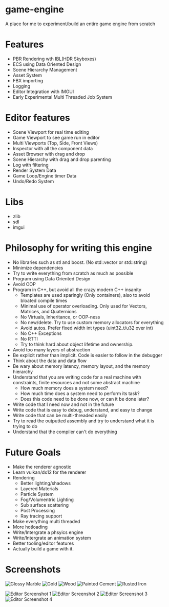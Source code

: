 # game-engine
A place for me to experiment/build an entire game engine from scratch


# Features
- PBR Rendering wth IBL(HDR Skyboxes)
- ECS using Data Oriented Design
- Scene Hierarchy Management
- Asset System
- FBX importing
- Logging
- Editor Integration with IMGUI
- Early Experimental Multi Threaded Job System


# Editor features
- Scene Viewport for real time editing
- Game Viewport to see game run in editor
- Multi Viewports (Top, Side, Front Views)
- Inspector with all the component data
- Asset Browser with drag and drop
- Scene Hierarchy with drag and drop parenting
- Log with filtering 
- Render System Data
- Game Loop/Engine timer Data
- Undo/Redo System

# Libs
- zlib
- sdl
- imgui

# Philosophy for writing this engine
- No libraries such as stl and boost. (No std::vector or std::string)
- Minimize dependencies
- Try to write everything from scratch as much as possible
- Program using Data Oriented Design
- Avoid OOP
- Program in C++, but avoid all the crazy modern C++ insanity
	- Templates are used sparingly (Only containers), also to avoid bloated compile times
	- Minimal use of operator overloading. Only used for Vectors, Matrices, and Quaternions
	- No Virtuals, Inheritance, or OOP-ness
	- No new/delete. Try to use custom memory allocators for everything
	- Avoid autos. Prefer fixed width int types (uint32_t/u32 over int)
	- No C++ Exceptions
	- No RTTI
	- Try to think hard about object lifetime and ownership.
- Avoid too many layers of abstraction
- Be explicit rather than implicit. Code is easier to follow in the debugger
- Think about the data and data flow
- Be wary about memory latency, memory layout, and the memory hierarchy
- Understand that you are writing code for a real machine with constraints, finite resources and not some abstract machine
	- How much memory does a system need?
	- How much time does a system need to perform its task?
	- Does this code need to be done now, or can it be done later?
- Write code that I need now and not in the future
- Write code that is easy to debug, understand, and easy to change
- Write code that can be multi-threaded easily
- Try to read the outputted assembly and try to understand what it is trying to do
- Understand that the compiler can't do everything


# Future Goals
- Make the renderer agnostic
- Learn vulkan/dx12 for the renderer
- Rendering
	- Better lighting/shadows
	- Layered Materials
	- Particle System
	- Fog/Volumentric Lighting
	- Sub surface scattering
	- Post Processing
	- Ray tracing support
- Make everything multi threaded
- More hotloading
- Write/Intergrate a phsyics engine 
- Write/Intergrate an animation system
- Better tooling/editor features
- Actually build a game with it.

# Screenshots
![Glossy Marble](https://raw.githubusercontent.com/tucci/game-engine/master/Screenshots/glossy_marble_material.png)
![Gold](https://raw.githubusercontent.com/tucci/game-engine/master/Screenshots/gold_material.png)
![Wood](https://raw.githubusercontent.com/tucci/game-engine/master/Screenshots/wood_material.png)
![Painted Cement](https://raw.githubusercontent.com/tucci/game-engine/master/Screenshots/painted_cement_material.png)
![Rusted Iron](https://raw.githubusercontent.com/tucci/game-engine/master/Screenshots/rust_material.png)

![Editor Screenshot 1](https://raw.githubusercontent.com/tucci/game-engine/master/Screenshots/Engine_8UYXxVbiNY.png)
![Editor Screenshot 2](https://raw.githubusercontent.com/tucci/game-engine/master/Screenshots/Engine_FDoARnnZ1M.png)
![Editor Screenshot 3](https://raw.githubusercontent.com/tucci/game-engine/master/Screenshots/Engine_YPesTn9LkU.png)
![Editor Screenshot 4](https://raw.githubusercontent.com/tucci/game-engine/master/Screenshots/Engine_w2hFGXEGDH.png)

